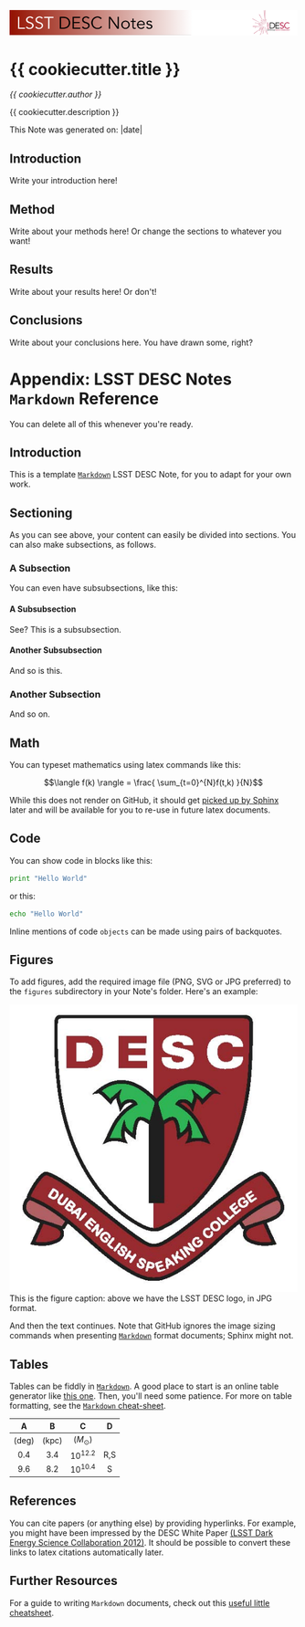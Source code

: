![](./.logos/header.png)

# {{ cookiecutter.title }}

*{{ cookiecutter.author }}*

{{ cookiecutter.description }}

This Note was generated on: |date|


## Introduction

Write your introduction here!

## Method

Write about your methods here! Or change the sections to whatever you want!

## Results

Write about your results here! Or don't!

## Conclusions

Write about your conclusions here. You have drawn some, right?





# Appendix: LSST DESC Notes `Markdown` Reference

You can delete all of this whenever you're ready.

## Introduction

This is a template [`Markdown`](https://github.com/adam-p/Markdown-here/wiki/Markdown-Cheatsheet) LSST DESC Note, for you to adapt for
your own work.

## Sectioning

As you can see above, your content can easily be divided into sections.
You can also make subsections, as follows.

### A Subsection

You can even have subsubsections, like this:

#### A Subsubsection

See? This is a subsubsection.

#### Another Subsubsection

And so is this.

### Another Subsection

And so on.

Math
----

You can typeset mathematics using latex commands like this:

$$\langle f(k) \rangle = \frac{ \sum_{t=0}^{N}f(t,k) }{N}$$

While this does not render on GitHub, it should get [picked up by
Sphinx](http://www.sphinx-doc.org/en/stable/ext/math.html) later and
will be available for you to re-use in future latex documents.

Code
----

You can show code in blocks like this:

```python
print "Hello World"
```

or this:

```bash
echo "Hello World"
```

Inline mentions of code `objects` can be made using pairs of backquotes.

## Figures

To add figures, add the required image file (PNG, SVG or JPG preferred)
to the `figures` subdirectory in your Note's folder. Here's an example:

![](./figures/example.jpg)
This is the figure caption: above we have the LSST DESC logo, in JPG format.

And then the text continues. Note that GitHub ignores the image sizing
commands when presenting [`Markdown`](https://github.com/adam-p/Markdown-here/wiki/Markdown-Cheatsheet) format documents; Sphinx might not.

## Tables

Tables can be fiddly in [`Markdown`](https://github.com/adam-p/Markdown-here/wiki/Markdown-Cheatsheet). A good place to start is an online table generator like [this one](http://www.tablesgenerator.com/Markdown_tables). Then, you'll need some patience. For more on table formatting, see the [`Markdown` cheat-sheet](https://github.com/adam-p/Markdown-here/wiki/Markdown-Cheatsheet#tables).

|   A   |   B   |      C         |  D  |
|:-----:|:-----:|:--------------:|:---:|
| (deg) | (kpc) | ($M_{\odot}$)  |     |
|  0.4  |  3.4  |  $10^{12.2}$   | R,S |
|  9.6  |  8.2  |  $10^{10.4}$   |  S  |


## References

You can cite papers (or anything else) by providing hyperlinks. For
example, you might have been impressed by the DESC White Paper [(LSST
Dark Energy Science Collaboration
2012)](http://arxiv.org/abs/1211.0310). It should be possible to convert
these links to latex citations automatically later.

## Further Resources

For a guide to writing `Markdown` documents, check out this [useful little cheatsheet](https://github.com/adam-p/Markdown-here/wiki/Markdown-Cheatsheet).
